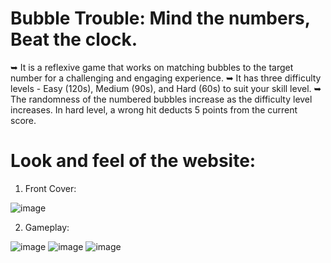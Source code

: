 # Bubble Trouble: Mind the numbers, Beat the clock.

➥ It is a reflexive game that works on matching bubbles to the target number for a challenging and engaging experience.
➥ It has three difficulty levels - Easy (120s), Medium (90s), and Hard (60s) to suit your skill level.
➥ The randomness of the numbered bubbles increase as the difficulty level increases. In hard level, a wrong hit deducts 5 points from the current score.

# Look and feel of the website:

1. Front Cover:

![image](https://github.com/abhayjohri23/Bubble-Game/assets/124622368/d9e5e235-1500-49c3-a759-2204ca8fa4d2)

2. Gameplay:

![image](https://github.com/abhayjohri23/Bubble-Game/assets/124622368/b7055944-f3e7-4de8-b3ad-da313f63a520)
![image](https://github.com/abhayjohri23/Bubble-Game/assets/124622368/cdd47750-62d2-4814-8850-92abb1fe2d1a)
![image](https://github.com/abhayjohri23/Bubble-Game/assets/124622368/cb5f1ebd-c69c-4118-a912-3afa6993c3f1)


